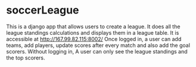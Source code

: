 # soccerLeague
This is a django app that allows users to create a league. It does all the league standings calculations and displays them in a league table. It is accessible at http://167.99.82.115:8002/ 
Once logged in, a user can add teams, add players, update scores after every match and also add the goal scorers. Without logging in, A user can only see the league standings and the top scorers.
